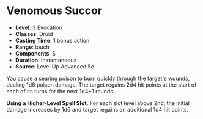 # Venomous Succor

- **Level**: 3 Evocation
- **Classes**: Druid
- **Casting Time**: 1 bonus action
- **Range**: touch
- **Components**: S
- **Duration**: Instantaneous
- **Source**: Level Up Advanced 5e

You cause a searing poison to burn quickly through the target's wounds, dealing 1d6 poison damage. The target regains 2d4 hit points at the start of each of its turns for the next 1d4+1 rounds.

**Using a Higher-Level Spell Slot.** For each slot level above 2nd, the initial damage increases by 1d6 and target regains an additional 1d4 hit points.
